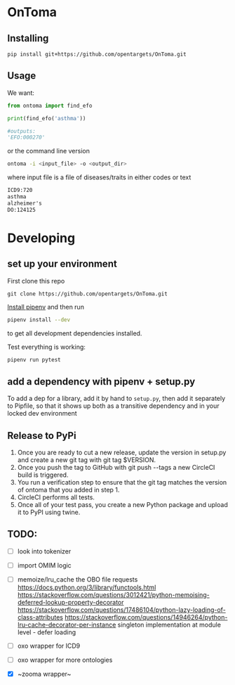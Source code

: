 # OnToma

## Installing

`pip install git+https://github.com/opentargets/OnToma.git`

## Usage

We want:

```python
from ontoma import find_efo

print(find_efo('asthma'))

#outputs:
'EFO:000270'
```

or the command line version

```sh
ontoma -i <input_file> -o <output_dir>
```

where input file is a file of diseases/traits in either codes or text

```txt
ICD9:720
asthma
alzheimer's
DO:124125
```

# Developing

## set up your environment
First clone this repo

```
git clone https://github.com/opentargets/OnToma.git
```

[Install pipenv](https://pipenv.readthedocs.io/en/latest/install/#homebrew-installation-of-pipenv) and then run
```sh
pipenv install --dev
```
to get all development dependencies installed. 

Test everything is working:
```sh
pipenv run pytest
```

## add a dependency with pipenv + setup.py
To add a dep for a library, add it by hand to `setup.py`, then add it separately to Pipfile, so that it shows up both as a transitive dependency and in your locked dev environment

## Release to PyPi
1. Once you are ready to cut a new release, update the version in setup.py and create a new git tag with git tag $VERSION.
2. Once you push the tag to GitHub with git push --tags a new CircleCI build is triggered.
3. You run a verification step to ensure that the git tag matches the version of ontoma that you added in step 1.
4. CircleCI performs all tests.
5. Once all of your test pass, you create a new Python package and upload it to PyPI using twine.

## TODO:

- [ ] look into tokenizer
- [ ] import OMIM logic
- [ ] memoize/lru_cache the OBO file requests
    https://docs.python.org/3/library/functools.html
    https://stackoverflow.com/questions/3012421/python-memoising-deferred-lookup-property-decorator
    https://stackoverflow.com/questions/17486104/python-lazy-loading-of-class-attributes
    https://stackoverflow.com/questions/14946264/python-lru-cache-decorator-per-instance
    singleton implementation at module level - defer loading

- [ ] oxo wrapper for ICD9
- [ ] oxo wrapper for more ontologies
- [x] ~zooma wrapper~

